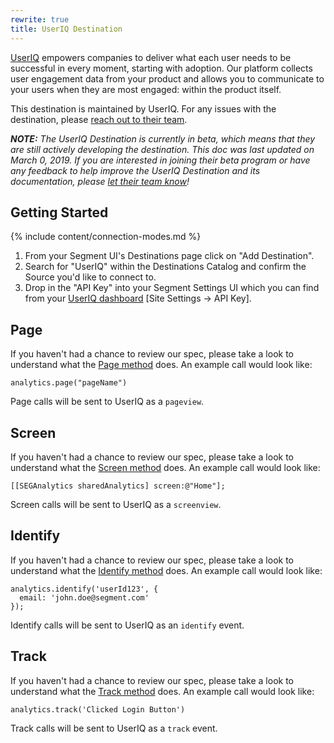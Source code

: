```yaml
---
rewrite: true
title: UserIQ Destination
---
```


[UserIQ](http://useriq.com) empowers companies to deliver what each user needs to be successful in every moment, starting with adoption. Our platform collects user engagement data from your product and allows you to communicate to your users when they are most engaged: within the product itself.

This destination is maintained by UserIQ. For any issues with the destination, please [reach out to their team](mailto:support@useriq.com).

_**NOTE:** The UserIQ Destination is currently in beta, which means that they are still actively developing the destination. This doc was last updated on March 0, 2019. If you are interested in joining their beta program or have any feedback to help improve the UserIQ Destination and its documentation, please [let  their team know](mailto:support@useriq.com)!_

## Getting Started

{% include content/connection-modes.md %}

1. From your Segment UI's Destinations page click on "Add Destination".
2. Search for "UserIQ" within the Destinations Catalog and confirm the Source you'd like to connect to.
3. Drop in the "API Key" into your Segment Settings UI which you can find from your [UserIQ dashboard](https://app.useriq.com/) [Site Settings -> API Key].

## Page

If you haven't had a chance to review our spec, please take a look to understand what the [Page method](https://segment.com/docs/spec/page/) does. An example call would look like:

```
analytics.page("pageName")
```

Page calls will be sent to UserIQ as a `pageview`.


## Screen

If you haven't had a chance to review our spec, please take a look to understand what the [Screen method](https://segment.com/docs/spec/page/) does. An example call would look like:

```
[[SEGAnalytics sharedAnalytics] screen:@"Home"];
```

Screen calls will be sent to UserIQ as a `screenview`.


## Identify

If you haven't had a chance to review our spec, please take a look to understand what the [Identify method](https://segment.com/docs/spec/identify/) does. An example call would look like:

```
analytics.identify('userId123', {
  email: 'john.doe@segment.com'
});
```

Identify calls will be sent to UserIQ as an `identify` event.


## Track

If you haven't had a chance to review our spec, please take a look to understand what the [Track method](https://segment.com/docs/spec/track/) does. An example call would look like:

```
analytics.track('Clicked Login Button')
```

Track calls will be sent to UserIQ as a `track` event.
